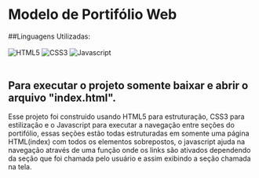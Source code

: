 # Modelo de Portifólio Web

##Linguagens Utilizadas:
<div style="display: inline_block">
  <img align="center" alt="HTML5" src="https://img.shields.io/badge/HTML5-E34F26?style=for-the-badge&logo=html5&logoColor=white" />
  <img align="center" alt="CSS3" src="https://img.shields.io/badge/CSS3-1572B6?style=for-the-badge&logo=css3&logoColor=white" />
  <img align="center" alt="Javascript" src="https://img.shields.io/badge/JavaScript-323330?style=for-the-badge&logo=javascript&logoColor=F7DF1E" />
</div></br>

## Para executar o projeto somente baixar e abrir o arquivo "index.html".

Esse projeto foi construido usando HTML5 para estruturação, CSS3 para estilização e o Javascript para executar a navegação entre seções do portifólio,
essas seções estão todas estruturadas em somente uma página HTML(index) com todos os elementos sobrepostos, o javascript ajuda na navegação através de uma função onde
os links são ativados dependendo da seção que foi chamada pelo usuário e assim exibindo a seção chamada na tela.
